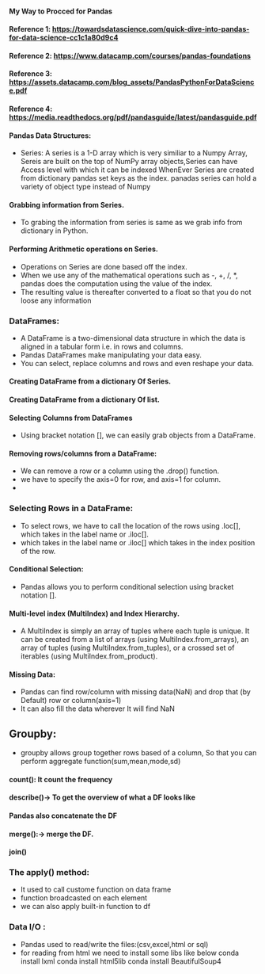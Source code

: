 
#### My Way to Procced for Pandas

#### Reference 1: https://towardsdatascience.com/quick-dive-into-pandas-for-data-science-cc1c1a80d9c4
#### Reference 2: https://www.datacamp.com/courses/pandas-foundations
#### Reference 3: https://assets.datacamp.com/blog_assets/PandasPythonForDataScience.pdf
#### Reference 4: https://media.readthedocs.org/pdf/pandasguide/latest/pandasguide.pdf

#### Pandas Data Structures:
- Series:
	A series is a 1-D array which is very similiar to a Numpy Array, 
	Sereis are built on the top of NumPy array objects,Series can have 
	Access level with which it can be indexed
    WhenEver Series are created from dictionary pandas set keys as the index.
    panadas series can hold a variety of object type instead of Numpy
    
#### Grabbing information from Series.

- To grabing the information from series is same as we grab info from dictionary in Python.

#### Performing Arithmetic operations on Series.
- Operations on Series are done based off the index.
- When we use any of the mathematical operations such as -, +, /, *, pandas does the computation using the value of the index.
- The resulting value is thereafter converted to a float so that you do not loose any information
### DataFrames:
- A DataFrame is a two-dimensional data structure in which the data is aligned in a tabular form i.e. in rows and columns.
- Pandas DataFrames make manipulating your data easy.
- You can select, replace columns and rows and even reshape your data.

#### Creating DataFrame from a dictionary Of Series.
#### Creating DataFrame from a dictionary Of list.
#### Selecting Columns from DataFrames
- Using bracket notation [], we can easily grab objects from a DataFrame.
#### Removing rows/columns from a DataFrame:
- We can remove a row or a column using the .drop() function.
- we have to specify the axis=0 for row, and axis=1 for column.
- 
### Selecting Rows in a DataFrame:
- To select rows, we have to call the location of the rows using .loc[], which takes in the label name or .iloc[].
- which takes in the label name or .iloc[] which takes in the index position of the row.
#### Conditional Selection:
- Pandas allows you to perform conditional selection using bracket notation [].
#### Multi-level index (MultiIndex) and Index Hierarchy.
- A MultiIndex is simply an array of tuples where each tuple is unique. It can be created from a list of arrays (using MultiIndex.from_arrays), 
  an array of tuples (using MultiIndex.from_tuples), or a crossed set of iterables (using MultiIndex.from_product).

#### Missing Data:
- Pandas can find row/column with missing data(NaN) and drop that (by Default) row or column(axis=1)
- It can also fill the data wherever It will find NaN
## Groupby:
- groupby allows group together rows based of a column, So that you can perform aggregate function(sum,mean,mode,sd)
#### count(): It count the frequency 
#### describe()-> To get the overview of what a DF looks like
#### Pandas also concatenate the DF
#### merge():-> merge the DF.
#### join()
### The apply() method:
- It used to call custome function on data frame
- function broadcasted on each element 
- we can also apply built-in function to df
### Data I/O :
- Pandas used to read/write the files:(csv,excel,html or sql)
- for reading from html we need to install some libs like below
	conda install lxml
	conda install html5lib
	conda install BeautifulSoup4



   